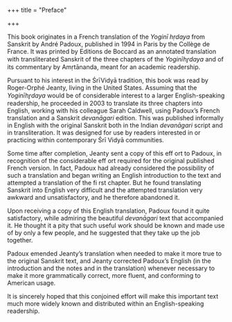 +++
title = "Preface"

+++

This book originates in a French translation of the *Yoginī hṛdaya* from Sanskrit by André Padoux, published in 1994 in Paris by the Collège de France. It was printed by Editions de Boccard as an annotated translation with transliterated Sanskrit of the three chapters of the *Yoginīhr̥daya* and of its commentary by Amṛtānanda, meant for an academic readership. 

Pursuant to his interest in the ŚrīVidyā tradition, this book was read by Roger-Orphé Jeanty, living in the United States. Assuming that the *Yoginīhr̥daya* would be of considerable interest to a larger English-speaking readership, he proceeded in 2003 to translate its three chapters into English, working with his colleague Sarah Caldwell, using Padoux’s French translation and a Sanskrit *devanāgari* edition. This was published informally in English with the original Sanskrit both in the Indian *devanāgari* script and in transliteration. It was designed for use by readers interested in or practicing within contemporary Śrī Vidyā communities. 

Some time after completion, Jeanty sent a copy of this eff ort to Padoux, in recognition of the considerable eff ort required for the original published French version. In fact, Padoux had already considered the possibility of such a translation and began writing an English introduction to the text and attempted a translation of the fi rst chapter. But he found translating Sanskrit into English very difficult and the attempted translation very awkward and unsatisfactory, and he therefore abandoned it. 

Upon receiving a copy of this English translation, Padoux found it quite satisfactory, while admiring the beautiful *devanāgari* text that accompanied it. He thought it a pity that such useful work should be known and made use of by only a few people, and he suggested that they take up the job together. 

Padoux emended Jeanty’s translation when needed to make it more true to the original Sanskrit text, and Jeanty corrected Padoux’s English \(in the introduction and the notes and in the translation\) whenever necessary to make it more grammatically correct, more fluent, and conforming to American usage. 

It is sincerely hoped that this conjoined effort will make this important text much more widely known and distributed within an English-speaking readership. 
